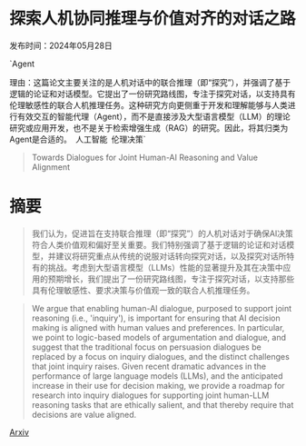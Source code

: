 # 探索人机协同推理与价值对齐的对话之路

发布时间：2024年05月28日

`Agent

理由：这篇论文主要关注的是人机对话中的联合推理（即“探究”），并强调了基于逻辑的论证和对话模型。它提出了一份研究路线图，专注于探究对话，以支持具有伦理敏感性的联合人机推理任务。这种研究方向更侧重于开发和理解能够与人类进行有效交互的智能代理（Agent），而不是直接涉及大型语言模型（LLM）的理论研究或应用开发，也不是关于检索增强生成（RAG）的研究。因此，将其归类为Agent是合适的。` `人工智能` `伦理决策`

> Towards Dialogues for Joint Human-AI Reasoning and Value Alignment

# 摘要

> 我们认为，促进旨在支持联合推理（即“探究”）的人机对话对于确保AI决策符合人类价值观和偏好至关重要。我们特别强调了基于逻辑的论证和对话模型，并建议将研究重点从传统的说服对话转向探究对话，以及探究对话所特有的挑战。考虑到大型语言模型（LLMs）性能的显著提升及其在决策中应用的预期增长，我们提出了一份研究路线图，专注于探究对话，以支持那些具有伦理敏感性、要求决策与价值观一致的联合人机推理任务。

> We argue that enabling human-AI dialogue, purposed to support joint reasoning (i.e., 'inquiry'), is important for ensuring that AI decision making is aligned with human values and preferences. In particular, we point to logic-based models of argumentation and dialogue, and suggest that the traditional focus on persuasion dialogues be replaced by a focus on inquiry dialogues, and the distinct challenges that joint inquiry raises. Given recent dramatic advances in the performance of large language models (LLMs), and the anticipated increase in their use for decision making, we provide a roadmap for research into inquiry dialogues for supporting joint human-LLM reasoning tasks that are ethically salient, and that thereby require that decisions are value aligned.

[Arxiv](https://arxiv.org/abs/2405.18073)